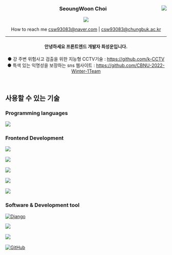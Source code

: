 <div  align="center">

<a  href="https://github.com/kkahlua"><img  align="right"  src="https://github-readme-stats.vercel.app/api/top-langs/?username=kkahlua&theme=dracula&layout=compact&langs_count=10"  /></a>

### SeoungWoon Choi

<a  href="https://hits.seeyoufarm.com"><img  src="https://hits.seeyoufarm.com/api/count/incr/badge.svg?url=https%3A%2F%2Fgithub.com%2Fkkahlua&count_bg=%2379C83D&title_bg=%23555555&icon=&icon_color=%23E7E7E7&title=visitors&edge_flat=false"/></a>

How to reach me csw93083@naver.com | csw93083@chungbuk.ac.kr

---

#### 안녕하세요 프론트엔드 개발자 최성운입니다.


● 강 주변 위험사고 검출을 위한 지능형 CCTV기술 : https://github.com/k-CCTV  
● 특색 있는 익명성을 보장하는 sns 웹사이트 : https://github.com/CBNU-2022-Winter-1Team

</div>

<br>

<div>

<h2> 사용할 수 있는 기술 </h1>

### Programming languages

[<img src="https://img.shields.io/badge/JavaScript-F7DF1E?style=for-the-badge&logo=javascript&logoColor=black" />]() &nbsp;&nbsp;

<!-- [<img src="" />]() &nbsp;&nbsp; -->

### Frontend Development

[<img src="https://img.shields.io/badge/HTML5-E34F26?style=for-the-badge&logo=html5&logoColor=white" />]() &nbsp;&nbsp;

[<img src="https://img.shields.io/badge/CSS3-1572B6?style=for-the-badge&logo=css3&logoColor=white" />]() &nbsp;&nbsp;

[<img src = "https://img.shields.io/badge/Bootstrap-563D7C?style=for-the-badge&logo=bootstrap&logoColor=white"/>](https://getbootstrap.com/) &nbsp;&nbsp;

[<img src="https://img.shields.io/badge/React-20232A?style=for-the-badge&logo=react&logoColor=61DAFB" />](https://ko.reactjs.org/) &nbsp;&nbsp;

[<img src="https://img.shields.io/badge/Redux-764ABC?style=for-the-badge&logo=redux&logoColor=white" />](https://ko.redux.js.org/) &nbsp;&nbsp;

### Software & Development tool

[<img src="https://img.shields.io/badge/Django-092E20?style=for-the-badge&logo=django&logoColor=green" alt="Django"/>](https://www.djangoproject.com/) &nbsp;&nbsp;

[<img src="https://img.shields.io/badge/MySQL-005C84?style=for-the-badge&logo=mysql&logoColor=white" />](https://www.mysql.com/) &nbsp;&nbsp;

[<img src="https://img.shields.io/badge/GIT-E44C30?style=for-the-badge&logo=git&logoColor=white"/>](https://git-scm.com/) &nbsp;&nbsp;

[<img src="https://img.shields.io/badge/GitHub-100000?style=for-the-badge&logo=github&logoColor=white" alt="GitHub"/>](https://github.com/) &nbsp;&nbsp;

</div>

<!--

**kkahlua/kkahlua** is a ✨ _special_ ✨ repository because its `README.md` (this file) appears on your GitHub profile.
